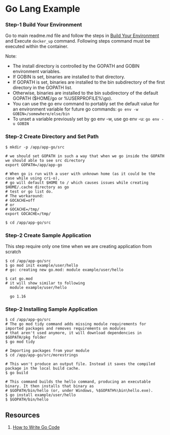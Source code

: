# Go Lang Example

### Step-1 Build Your Environment
Go to main readme.md file and follow the steps in [Build Your Environment](../readme.md) and Execute `docker_up` command.
Following steps command must be executed within the container.

Note:
- The install directory is controlled by the GOPATH and GOBIN environment variables.
- If GOBIN is set, binaries are installed to that directory.
- If GOPATH is set, binaries are installed to the bin subdirectory of the first directory in the GOPATH list.
- Otherwise, binaries are installed to the bin subdirectory of the default GOPATH ($HOME/go or %USERPROFILE%\go).
- You can use the go env command to portably set the default value for an environment variable for future go commands: `go env -w GOBIN=/somewhere/else/bin`
- To unset a variable previously set by go env -w, use go env -u: `go env -u GOBIN`


### Step-2 Create Directory and Set Path
```
$ mkdir -p /app/app-go/src

# we should set GOPATH in such a way that when we go inside the GOPATH we should able to see src directory
export GOPATH=/app/app-go

# When go is run with a user with unknown home (as it could be the case while using cri-o),
# go will default $HOME to / which causes issues while creating $HOME/.cache directory as go
# test or go list do.
# The workaround:
# GOCACHE=off
# or
# GOCACHE=/tmp/
export GOCACHE=/tmp/

$ cd /app/app-go/src
```

### Step-2 Create Sample Application
This step require only one time when we are creating application from scratch
```
$ cd /app/app-go/src
$ go mod init example/user/hello
# go: creating new go.mod: module example/user/hello

$ cat go.mod
# it will show similar to following
  module example/user/hello

  go 1.16
```

### Step-2 Installing Sample Application
```
$ cd /app/app-go/src
# The go mod tidy command adds missing module requirements for imported packages and removes requirements on modules
# that aren't used anymore, it will download dependencies in $GOPATH/pkg folder
$ go mod tidy

# Importing packages from your module
$ cd /app/app-go/src/morestrings

# This won't produce an output file. Instead it saves the compiled package in the local build cache.
$ go build

# This command builds the hello command, producing an executable binary. It then installs that binary as
# $GOPATH/bin/hello (or, under Windows, %$GOPATH%\bin\hello.exe).
$ go install example/user/hello
$ $GOPATH/bin/hello
```


## Resources
1. [How to Write Go Code](https://go.dev/doc/code)

